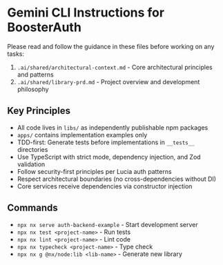 # Gemini CLI Instructions for BoosterAuth

Please read and follow the guidance in these files before working on any tasks:

1. `.ai/shared/architectural-context.md` - Core architectural principles and patterns
2. `.ai/shared/library-prd.md` - Project overview and development philosophy

## Key Principles

- All code lives in `libs/` as independently publishable npm packages
- `apps/` contains implementation examples only  
- TDD-first: Generate tests before implementations in `__tests__` directories
- Use TypeScript with strict mode, dependency injection, and Zod validation
- Follow security-first principles per Lucia auth patterns
- Respect architectural boundaries (no cross-dependencies without DI)
- Core services receive dependencies via constructor injection

## Commands

- `npx nx serve auth-backend-example` - Start development server
- `npx nx test <project-name>` - Run tests
- `npx nx lint <project-name>` - Lint code
- `npx nx typecheck <project-name>` - Type check
- `npx nx g @nx/node:lib <lib-name>` - Generate new library